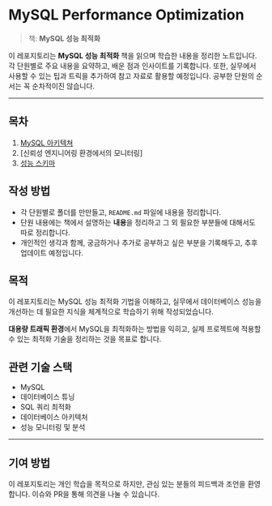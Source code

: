 # MySQL Performance Optimization

> 책: **MySQL 성능 최적화**

이 레포지토리는 **MySQL 성능 최적화** 책을 읽으며 학습한 내용을 정리한 노트입니다. 각 단원별로 주요 내용을 요약하고, 배운 점과 인사이트를 기록합니다. 또한, 실무에서 사용할 수 있는 팁과 트릭을 추가하여 참고 자료로 활용할 예정입니다. 공부한 단원의 순서는 꼭 순차적이진 않습니다.

---

## 목차

1. [MySQL 아키텍쳐](chapter1/README.md)
2. [신뢰성 엔지니어링 환경에서의 모니터링]
3. [성능 스키마](chapter3/README.md)
   


## 작성 방법
- 각 단원별로 폴더를 만만들고, `README.md` 파일에 내용을 정리합니다.
- 단원 내용에는 책에서 설명하는 **내용**을 정리하고 그 외 필요한 부분들에 대해서도 따로 정리합니다.
- 개인적인 생각과 함께, 궁금하거나 추가로 공부하고 싶은 부분을 기록해두고, 추후 업데이트 예정입니다.

## 목적
이 레포지토리는 MySQL 성능 최적화 기법을 이해하고, 실무에서 데이터베이스 성능을 개선하는 데 필요한 지식을 체계적으로 학습하기 위해 작성되었습니다.

**대용량 트래픽 환경**에서 MySQL을 최적화하는 방법을 익히고, 실제 프로젝트에 적용할 수 있는 최적화 기술을 정리하는 것을 목표로 합니다.

## 관련 기술 스택
- MySQL
- 데이터베이스 튜닝
- SQL 쿼리 최적화
- 데이터베이스 아키텍처
- 성능 모니터링 및 분석

---

## 기여 방법
이 레포지토리는 개인 학습을 목적으로 하지만, 관심 있는 분들의 피드백과 조언을 환영합니다. 이슈와 PR을 통해 의견을 나눌 수 있습니다.

